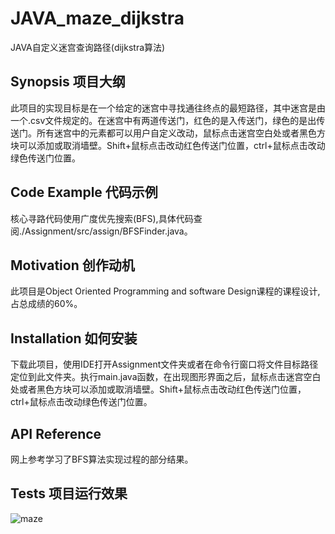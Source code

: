 # JAVA_maze_dijkstra
JAVA自定义迷宫查询路径(dijkstra算法)
## Synopsis 项目大纲
此项目的实现目标是在一个给定的迷宫中寻找通往终点的最短路径，其中迷宫是由一个.csv文件规定的。在迷宫中有两道传送门，红色的是入传送门，绿色的是出传送门。所有迷宫中的元素都可以用户自定义改动，鼠标点击迷宫空白处或者黑色方块可以添加或取消墙壁。Shift+鼠标点击改动红色传送门位置，ctrl+鼠标点击改动绿色传送门位置。
## Code Example 代码示例
核心寻路代码使用广度优先搜索(BFS),具体代码查阅./Assignment/src/assign/BFSFinder.java。
## Motivation 创作动机
此项目是Object Oriented Programming and software Design课程的课程设计,占总成绩的60%。
## Installation 如何安装
下载此项目，使用IDE打开Assignment文件夹或者在命令行窗口将文件目标路径定位到此文件夹。执行main.java函数，在出现图形界面之后，鼠标点击迷宫空白处或者黑色方块可以添加或取消墙壁。Shift+鼠标点击改动红色传送门位置，ctrl+鼠标点击改动绿色传送门位置。
## API Reference
网上参考学习了BFS算法实现过程的部分结果。
## Tests 项目运行效果
![maze](https://github.com/frayds/JAVA_maze_dijkstra/edit/master/demo_pictures/maze.png)

